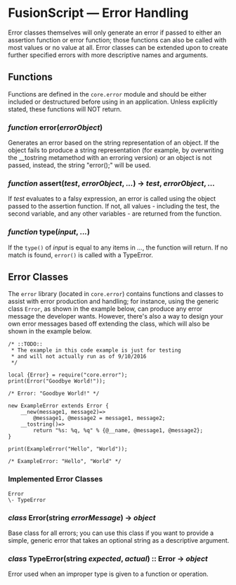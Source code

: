 # FusionScript &mdash; Error Handling

Error classes themselves will only generate an error if passed to either an
assertion function or error function; those functions can also be called with
most values or no value at all. Error classes can be extended upon to create
further specified errors with more descriptive names and arguments.

## Functions

Functions are defined in the `core.error` module and should be either included
or destructured before using in an application. Unless explicitly stated, these
functions will NOT return.

### _function_ error(_errorObject_)

Generates an error based on the string representation of an object. If the
object fails to produce a string representation (for example, by overwriting
the __tostring metamethod with an erroring version) or an object is not passed,
instead, the string "error();" will be used.

### _function_ assert(_test_, _errorObject_, _..._) -> _test_, _errorObject_, _..._

If _test_ evaluates to a falsy expression, an error is called using the object
passed to the assertion function. If not, all values - including the test, the
second variable, and any other variables - are returned from the function.

### _function_ type(_input_, _..._)

If the `type()` of _input_ is equal to any items in _..._, the function will
return. If no match is found, `error()` is called with a TypeError.

## Error Classes

The `error` library (located in `core.error`) contains functions and classes
to assist with error production and handling; for instance, using the generic
class `Error`, as shown in the example below, can produce any error message
the developer wants. However, there's also a way to design your own error
messages based off extending the class, which will also be shown in the example
below.

```fuse
/* ::TODO::
 * The example in this code example is just for testing
 * and will not actually run as of 9/10/2016
 */

local {Error} = require("core.error");
print(Error("Goodbye World!"));

/* Error: "Goodbye World!" */

new ExampleError extends Error {
    __new(message1, message2)=>
        @message1, @message2 = message1, message2;
    __tostring()=>
        return "%s: %q, %q" % {@__name, @message1, @message2};
}

print(ExampleError("Hello", "World"));

/* ExampleError: "Hello", "World" */
```

### Implemented Error Classes

```
Error
\- TypeError
```

### _class_ Error(string _errorMessage_) -> _object_

Base class for all errors; you can use this class if you want to provide a
simple, generic error that takes an optional string as a descriptive argument.

### _class_ TypeError(string _expected_, _actual_) :: Error -> _object_

Error used when an improper type is given to a function or operation.